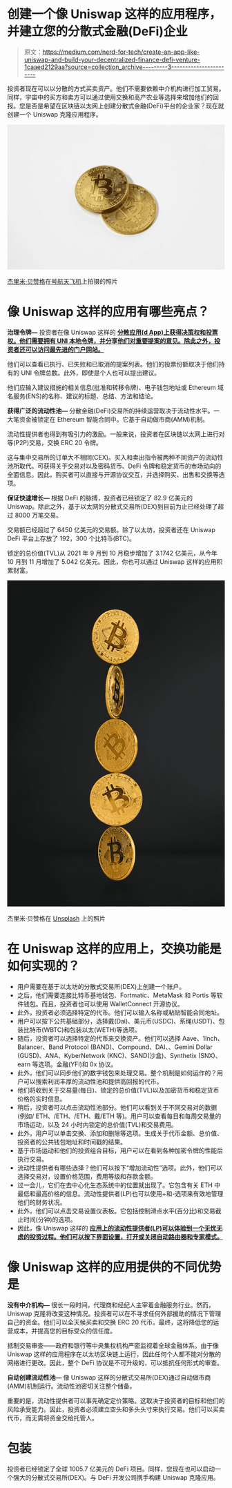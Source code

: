 # 创建一个像 Uniswap 这样的应用程序，并建立您的分散式金融(DeFi)企业

> 原文：<https://medium.com/nerd-for-tech/create-an-app-like-uniswap-and-build-your-decentralized-finance-defi-venture-1caaed2129aa?source=collection_archive---------3----------------------->

投资者现在可以以分散的方式买卖资产。他们不需要依赖中介机构进行加工贸易。同样，宇宙中的买方和卖方可以通过使用交换和高产农业等选择来增加他们的回报。您是否是希望在区块链以太网上创建分散式金融(DeFi)平台的企业家？现在就创建一个 Uniswap 克隆应用程序。

![](img/a2869e93b38aad90148557beec7d6bbc.png)

[杰里米·贝赞格](https://unsplash.com/@jeremybezanger?utm_source=medium&utm_medium=referral)在[号航天飞机](https://unsplash.com?utm_source=medium&utm_medium=referral)上拍摄的照片

# **像 Uniswap 这样的应用有哪些亮点？**

**治理令牌—** 投资者在像 Uniswap 这样的 [**分散应用(d App)上获得决策权和投票权。他们需要拥有 UNI 本地令牌，并分享他们对重要提案的意见。除此之外，投资者还可以访问最先进的门户网站。**](https://www.appdupe.com/uniswap-clone)

他们可以查看已执行、已失败和已取消的提案列表。他们的投票份额取决于他们持有的 UNI 令牌总数。此外，即使是个人也可以提出建议。

他们应输入建议措施的相关信息(批准和转移令牌)、电子钱包地址或 Ethereum 域名服务(ENS)的名称、建议的标题、总结、方法和结论。

**获得广泛的流动性池—** 分散金融(DeFi)交易所的持续运营取决于流动性水平。一大笔资金被锁定在 Ethereum 智能合同中。它基于自动做市商(AMM)机制。

流动性提供者也得到有吸引力的激励。一般来说，投资者在区块链以太网上进行对等(P2P)交易，交换 ERC 20 令牌。

这与集中交易所的订单大不相同(CEX)。买入和卖出指令被两种不同资产的流动性池所取代。可获得关于交易对以及密码货币、DeFi 令牌和稳定货币的市场动向的全面信息。因此，购买者可以直接与开源协议交互，并选择购买、出售和交换等选项。

**保证快速增长—** 根据 DeFi 的脉搏，投资者已经锁定了 82.9 亿美元的 Uniswap。除此之外，基于以太网的分散式交易所(DEX)到目前为止已经处理了超过 8000 万笔交易。

交易额已经超过了 6450 亿美元的交易额。除了以太坊，投资者还在 Uniswap DeFi 平台上存放了 192，300 个比特币(BTC)。

锁定的总价值(TVL)从 2021 年 9 月到 10 月稳步增加了 3.1742 亿美元，从今年 10 月到 11 月增加了 5.042 亿美元。因此，你也可以通过 Uniswap 这样的应用积累财富。

![](img/5929f5185ffdb19cbf14b0f2ac2df29e.png)

杰里米·贝赞格在 [Unsplash](https://unsplash.com?utm_source=medium&utm_medium=referral) 上的照片

# **在 Uniswap 这样的应用上，交换功能是如何实现的？**

*   用户需要在基于以太坊的分散式交易所(DEX)上创建一个账户。
*   之后，他们需要连接比特币基地钱包、Fortmatic、MetaMask 和 Portis 等软件钱包。而且，投资者也可以使用 WalletConnect 开源协议。
*   此外，投资者必须选择特定的代币。他们可以输入名称或粘贴智能合同地址。
*   用户可以按下公共基础部分，选择戴(Dai)、美元币(USDC)、系绳(USDT)、包装比特币(WBTC)和包装以太(WETH)等选项。
*   随后，投资者可以选择特定的代币来交换资产。他们可以选择 Aave、1Inch、Balancer、Band Protocol (BAND)、Compound、DAI、、Gemini Dollar (GUSD)、ANA、KyberNetwork (KNC)、SAND(沙盒)、Synthetix (SNX)、earn 等选项。金融(YFI)和 0x 协议。
*   此外，他们可以同步他们的数字钱包来处理交易。整个机制是如何运作的？用户可以搜索利润丰厚的流动性池和提供高回报的代币。
*   他们将收到关于交易量(每日)、锁定的总价值(TVL)以及加密货币和稳定货币价格的实时信息。
*   稍后，投资者可以点击流动性池部分。他们可以看到关于不同交易对的数据(例如/ ETH、/ETH、/ETH、戴/ETH 等)。用户可以查看每日和每周交易量的市场运动，以及 24 小时内锁定的总价值(TVL)和交易费用。
*   此外，用户可以单击交换、添加和删除等选项。生成关于代币金额、总价值、投资者的公共钱包地址和时间戳的结果。
*   基于市场运动和他们的投资组合目标，用户可以在看到各种加密令牌的性能后执行交易。
*   流动性提供者有哪些选择？他们可以按下“增加流动性”选项。此外，他们可以选择交易对，设置价格范围，费用等级和存款金额。
*   过一会儿，它们在去中心化生态系统中的位置就出现了。它包含有关 ETH 中最低和最高价格的信息。流动性提供者(LP)也可以使用+和-选项来有效地管理他们的财务状况。
*   此外，他们可以点击交易设置仪表板。它包括控制滑点水平(百分比)和交易截止时间(分钟)的选项。
*   因此，像 Uniswap 这样的 [**应用上的流动性提供者(LP)可以体验到一个无忧无虑的投资过程。他们可以按下界面设置，打开或关闭自动路由器和专家模式。**](https://www.appdupe.com/uniswap-clone)

# **像 Uniswap 这样的应用提供的不同优势是**

**没有中介机构—** 很长一段时间，代理商和经纪人主宰着金融服务行业。然而，Uniswap 克隆将改变这种情况。投资者可以在不寻求任何外部援助的情况下管理自己的资金。他们可以全天候买卖和交换 ERC 20 代币。最终，这将降低您的运营成本，并提高您的目标受众的信任度。

抵制交易审查——政府和银行等中央集权机构严密监视着全球金融体系。由于像 Uniswap 这样的应用程序在以太坊区块链上运行，因此任何个人都不能对分散的网络进行更改。因此，整个 DeFi 协议是不可升级的，可以抵抗任何形式的审查。

**自动创建流动性池—** 像 Uniswap 这样的分散式交易所(DEX)通过自动做市商(AMM)机制运行。流动性池密切关注整个储备。

重要的是，流动性提供者可以事先确定定价策略。这取决于投资者的目标和他们的风险承受能力。因此，投资者必须建立空头和多头头寸来执行交易。他们可以买卖代币，而无需将资金交给托管人。

# **包装**

投资者已经锁定了全球 1005.7 亿美元的 DeFi 项目。同样，您现在也可以启动一个强大的分散式交易所(DEX)。与 DeFi 开发公司携手构建 Uniswap 克隆应用。